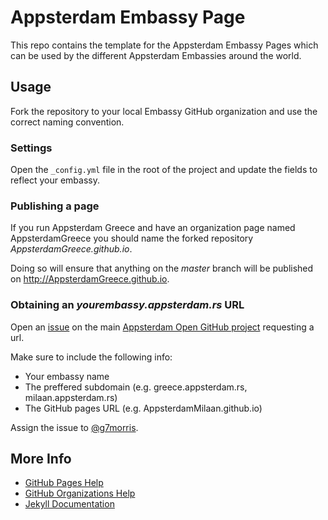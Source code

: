 # Appsterdam Embassy Page

This repo contains the template for the Appsterdam Embassy Pages which can be used by the different Appsterdam Embassies around the world.

## Usage

Fork the repository to your local Embassy GitHub organization and use the correct naming convention.


### Settings

Open the `_config.yml` file in the root of the project and update the fields to reflect your embassy.

### Publishing a page

If you run Appsterdam Greece and have an organization page named AppsterdamGreece you should name the forked repository _AppsterdamGreece.github.io_.

Doing so will ensure that anything on the _master_ branch will be published on http://AppsterdamGreece.github.io.

### Obtaining an _yourembassy.appsterdam.rs_ URL

Open an [issue](http://github.com/Appsterdam/Open/issues) on the main [Appsterdam Open GitHub project](http://github.com/Appsterdam/Open) requesting a url.

Make sure to include the following info:

* Your embassy name
* The preffered subdomain (e.g. greece.appsterdam.rs, milaan.appsterdam.rs)
* The GitHub pages URL (e.g. AppsterdamMilaan.github.io)

Assign the issue to [@g7morris](https://github.com/g7morris).


## More Info

* [GitHub Pages Help](https://help.github.com/categories/20/articles)
* [GitHub Organizations Help](https://help.github.com/articles/creating-a-new-organization-account--2)
* [Jekyll Documentation](http://jekyllrb.com)
